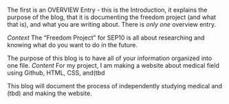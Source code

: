 The first is an OVERVIEW Entry - this is the Introduction, it explains the purpose of the blog, that it is documenting the freedom project (and what that is), and what you are writing about.
There is _only one_ overview entry.

*Context*
The “Freedom Project” for SEP10 is all about researching and knowing what do you want to do in the future. 

The purpose of this blog is to have all of your information organized into one file. 
*Content*
For my project, I am making a website about medical field  using Github, HTML, CSS, and(tbd

This blog will document the process of independently studying medical and (tbd) and making the website.